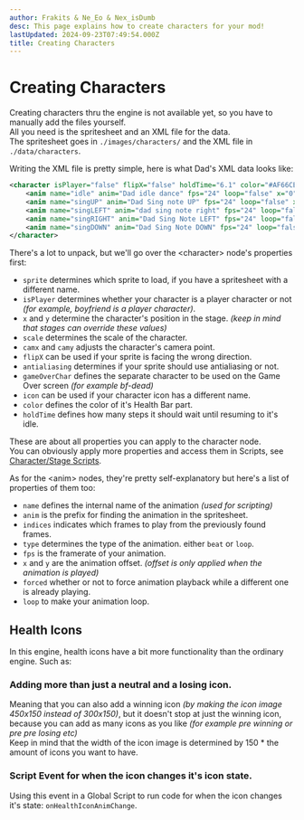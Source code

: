 ```yaml
---
author: Frakits & Ne_Eo & Nex_isDumb
desc: This page explains how to create characters for your mod!
lastUpdated: 2024-09-23T07:49:54.000Z
title: Creating Characters
---
```

# Creating Characters

Creating characters thru the engine is not available yet, so you have to manually add the files yourself.<br>
All you need is the spritesheet and an XML file for the data.<br>
The spritesheet goes in ``./images/characters/`` and the XML file in ``./data/characters``.

Writing the XML file is pretty simple, here is what Dad's XML data looks like:
```xml
<character isPlayer="false" flipX="false" holdTime="6.1" color="#AF66CE">
    <anim name="idle" anim="Dad idle dance" fps="24" loop="false" x="0" y="0"/>
    <anim name="singUP" anim="Dad Sing note UP" fps="24" loop="false" x="-6" y="50"/>
    <anim name="singLEFT" anim="dad sing note right" fps="24" loop="false" x="-10" y="10"/>
    <anim name="singRIGHT" anim="Dad Sing Note LEFT" fps="24" loop="false" x="0" y="27"/>
    <anim name="singDOWN" anim="Dad Sing Note DOWN" fps="24" loop="false" x="0" y="-30"/>
</character>
```
There's a lot to unpack, but we'll go over the <syntax lang="xml">&lt;character&gt;</syntax> node's properties first:
- ``sprite`` determines which sprite to load, if you have a spritesheet with a different name.
- ``isPlayer`` determines whether your character is a player character or not *(for example, boyfriend is a player character)*.
- ``x`` and ``y`` determine the character's position in the stage. *(keep in mind that stages can override these values)*
- ``scale`` determines the scale of the character.
- ``camx`` and ``camy`` adjusts the character's camera point.
- ``flipX`` can be used if your sprite is facing the wrong direction.
- ``antialiasing`` determines if your sprite should use antialiasing or not.
- ``gameOverChar`` defines the separate character to be used on the Game Over screen *(for example bf-dead)*
- ``icon`` can be used if your character icon has a different name.
- ``color`` defines the color of it's Health Bar part.
- ``holdTime`` defines how many steps it should wait until resuming to it's idle.

These are about all properties you can apply to the character node.<br>
You can obviously apply more properties and access them in Scripts, see <a href="../scripting/playstate-scripts/character-stage-scripts.md">Character/Stage Scripts</a>.

As for the <syntax lang="xml">&lt;anim&gt;</syntax> nodes, they're pretty self-explanatory but here's a list of properties of them too:
- ``name`` defines the internal name of the animation *(used for scripting)*
- ``anim`` is the prefix for finding the animation in the spritesheet.
- ``indices`` indicates which frames to play from the previously found frames.
- ``type`` determines the type of the animation. either <code class="hljs-string">beat</code> or <code class="hljs-string">loop</code>.
- ``fps`` is the framerate of your animation.
- ``x`` and ``y`` are the animation offset. *(offset is only applied when the animation is played)*
- ``forced`` whether or not to force animation playback while a different one is already playing.
- ``loop`` to make your animation loop.

## Health Icons

In this engine, health icons have a bit more functionality than the ordinary engine. Such as:

### Adding more than just a neutral and a losing icon.

Meaning that you can also add a winning icon *(by making the icon image 450x150 instead of 300x150)*, but it doesn't stop at just the winning icon, because you can add as many icons as you like *(for example pre winning or pre pre losing etc)*<br>
Keep in mind that the width of the icon image is determined by 150 * the amount of icons you want to have.

### Script Event for when the icon changes it's icon state.

Using this event in a Global Script to run code for when the icon changes it's state: ``onHealthIconAnimChange``.